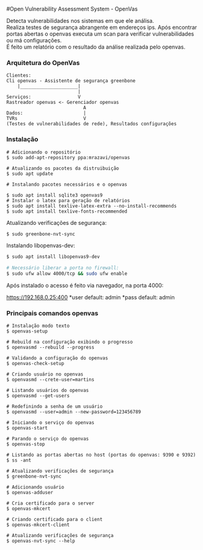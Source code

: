 #Open Vulnerability Assessment System - OpenVas

<p>
Detecta vulnerabilidades nos sistemas em que ele análisa.<br />
Realiza testes de segurança abrangente em endereços ips. Após encontrar portas abertas o openvas executa um scan para verificar vulnerabilidades ou má configurações.<br />
É feito um relatório com o resultado da análise realizada pelo openvas.
</p>

### Arquitetura do OpenVas

```
Clientes:
Cli openvas - Assistente de segurança greenbone
    |_____________________|
                          |
Serviços:                 V
Rastreador openvas <- Gerenciador openvas
                            A
Dados:                      |
TVRs                        V
(Testes de vulnerabilidades de rede), Resultados configurações
```

### Instalação

```
# Adicionando o repositório
$ sudo add-apt-repository ppa:mrazavi/openvas

# Atualizando os pacotes da distruibuição
$ sudo apt update

# Instalando pacotes necessários e o openvas

$ sudo apt install sqlite3 openvas9
# Instalar o latex para geração de relatórios
$ sudo apt install texlive-latex-extra --no-install-recommends
$ sudo apt install texlive-fonts-recommended
```

Atualizando verificações de segurança:
```bash
$ sudo greenbone-nvt-sync
```

Instalando libopenvas-dev:
```bash
$ sudo apt install libopenvas9-dev

# Necessário liberar a porta no firewall:
$ sudo ufw allow 4000/tcp && sudo ufw enable
```

Após instalado o acesso é feito via navegador, na porta 4000:

https://192.168.0.25:400
*user default: admin
*pass default: admin

### Principais comandos openvas

```
# Instalação modo texto
$ openvas-setup

# Rebuild na configuração exibindo o progresso
$ openvasmd --rebuild --progress

# Validando a configuração do openvas
$ openvas-check-setup

# Criando usuário no openvas
$ openvasmd --crete-user=martins

# Listando usuários do openvas
$ openvasmd --get-users

# Redefinindo a senha de um usuário
$ openvasmd --user=admin --new-password=123456789

# Iniciando o serviço do openvas
$ openvas-start

# Parando o serviço do openvas
$ openvas-stop

# Listando as portas abertas no host (portas do openvas: 9390 e 9392)
$ ss -ant

# Atualizando verificações de segurança
$ greenbone-nvt-sync

# Adicionando usuário
$ openvas-adduser

# Cria certificado para o server
$ openvas-mkcert

# Criando certificado para o client
$ openvas-mkcert-client

# Atualizando verificações de segurança
$ openvas-nvt-sync --help

```
